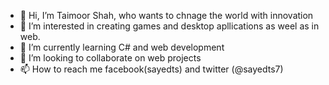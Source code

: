 - 👋 Hi, I’m Taimoor Shah,   who wants to chnage the world with innovation
- 👀 I’m interested in creating games and desktop apllications as weel as in web.
- 🌱 I’m currently learning C# and web development
- 💞️ I’m looking to collaborate on web projects
- 📫 How to reach me facebook(sayedts) and twitter (@sayedts7)

<!---
Sayedts7/Sayedts7 is a ✨ special ✨ repository because its `README.md` (this file) appears on your GitHub profile.
You can click the Preview link to take a look at your changes.
--->

